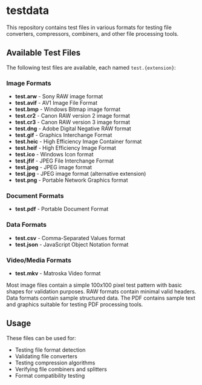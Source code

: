 # testdata

This repository contains test files in various formats for testing file converters, compressors, combiners, and other file processing tools.

## Available Test Files

The following test files are available, each named `test.{extension}`:

### Image Formats
- **test.arw** - Sony RAW image format
- **test.avif** - AV1 Image File Format
- **test.bmp** - Windows Bitmap image format
- **test.cr2** - Canon RAW version 2 image format
- **test.cr3** - Canon RAW version 3 image format
- **test.dng** - Adobe Digital Negative RAW format
- **test.gif** - Graphics Interchange Format
- **test.heic** - High Efficiency Image Container format
- **test.heif** - High Efficiency Image Format 
- **test.ico** - Windows Icon format
- **test.jfif** - JPEG File Interchange Format
- **test.jpeg** - JPEG image format
- **test.jpg** - JPEG image format (alternative extension)
- **test.png** - Portable Network Graphics format

### Document Formats
- **test.pdf** - Portable Document Format

### Data Formats
- **test.csv** - Comma-Separated Values format
- **test.json** - JavaScript Object Notation format

### Video/Media Formats
- **test.mkv** - Matroska Video format

Most image files contain a simple 100x100 pixel test pattern with basic shapes for validation purposes. RAW formats contain minimal valid headers. Data formats contain sample structured data. The PDF contains sample text and graphics suitable for testing PDF processing tools.

## Usage

These files can be used for:
- Testing file format detection
- Validating file converters
- Testing compression algorithms
- Verifying file combiners and splitters
- Format compatibility testing